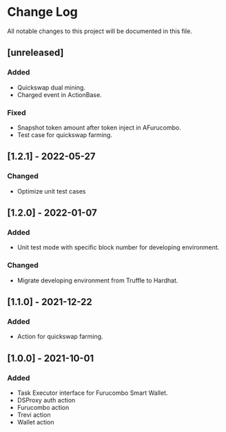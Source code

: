 # Change Log

All notable changes to this project will be documented in this file.

## [unreleased]

### Added

- Quickswap dual mining.
- Charged event in ActionBase.

### Fixed

- Snapshot token amount after token inject in AFurucombo.
- Test case for quickswap farming.

## [1.2.1] - 2022-05-27

### Changed

- Optimize unit test cases

## [1.2.0] - 2022-01-07

### Added

- Unit test mode with specific block number for developing environment.

### Changed

- Migrate developing environment from Truffle to Hardhat.

## [1.1.0] - 2021-12-22

### Added

- Action for quickswap farming.

## [1.0.0] - 2021-10-01

### Added

- Task Executor interface for Furucombo Smart Wallet.
- DSProxy auth action
- Furucombo action
- Trevi action
- Wallet action
